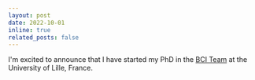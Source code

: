 ```yaml
---
layout: post
date: 2022-10-01
inline: true
related_posts: false
---
```


I'm excited to announce that I have started my PhD in the <a href='https://bci.univ-lille.fr/'>BCI Team</a> at the University of Lille, France. 
